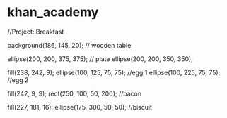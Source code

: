 khan_academy
============

//Project: Breakfast

background(186, 145, 20); // wooden table

ellipse(200, 200, 375, 375); // plate
ellipse(200, 200, 350, 350);

fill(238, 242, 9);
ellipse(100, 125, 75, 75); //egg 1
ellipse(100, 225, 75, 75); //egg 2

fill(242, 9, 9);
rect(250, 100, 50, 200); //bacon 

fill(227, 181, 16);
ellipse(175, 300, 50, 50); //biscuit

